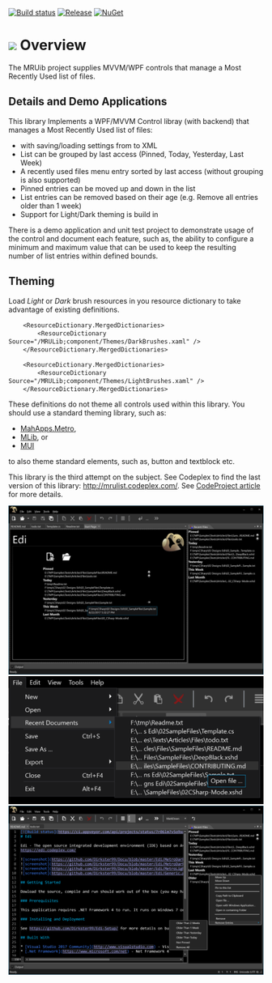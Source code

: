 [![Build status](https://ci.appveyor.com/api/projects/status/hs63uymamjh9p34u?svg=true)](https://ci.appveyor.com/project/Dirkster99/mrulib)
[![Release](https://img.shields.io/github/release/Dirkster99/MRULib.svg)](https://github.com/Dirkster99/MRULib/releases/latest)
[![NuGet](https://img.shields.io/nuget/dt/Dirkster.MRULib.svg)](http://nuget.org/packages/Dirkster.MRULib)
<h1><img src="https://github.com/Dirkster99/MRULib/blob/master/ProjectIcon.png?raw=true" height="64"/>&nbsp;Overview</h1>
The MRUib project supplies MVVM/WPF controls that manage a Most Recently Used list of files. 

## Details and Demo Applications
This library Implements a WPF/MVVM Control libray (with backend) that manages a Most Recently Used list of files:
- with saving/loading settings from to XML
- List can be grouped by last access (Pinned, Today, Yesterday, Last Week)
- A recently used files menu entry sorted by last access (without grouping is also supported)
- Pinned entries can be moved up and down in the list
- List entries can be removed based on their age (e.g. Remove all entries older than 1 week)
- Support for Light/Dark theming is build in

There is a demo application and unit test project to demonstrate usage of the control
and document each feature, such as, the ability to configure a minimum and maximum value
that can be used to keep the resulting number of list entries within defined bounds.

## Theming

Load *Light* or *Dark* brush resources in you resource dictionary to take advantage of existing definitions.

```XAML
    <ResourceDictionary.MergedDictionaries>
        <ResourceDictionary Source="/MRULib;component/Themes/DarkBrushes.xaml" />
    </ResourceDictionary.MergedDictionaries>
```

```XAML
    <ResourceDictionary.MergedDictionaries>
        <ResourceDictionary Source="/MRULib;component/Themes/LightBrushes.xaml" />
    </ResourceDictionary.MergedDictionaries>
```

These definitions do not theme all controls used within this library. You should use a standard theming library, such as:
- [MahApps.Metro](https://github.com/MahApps/MahApps.Metro),
- [MLib](https://github.com/Dirkster99/MLib), or
- [MUI](https://github.com/firstfloorsoftware/mui)

to also theme standard elements, such as, button and textblock etc.

This library is the third attempt on the subject. See Codeplex to find the last version of this library:
http://mrulist.codeplex.com/. See <a href="https://www.codeproject.com/Articles/1202738/MRU-Most-Recently-Used-WPF-control">CodeProject article</a> for more details.

![screenshot](https://github.com/Dirkster99/Docu/blob/master/Edi/StartPage.png?raw=true)
![screenshot](https://github.com/Dirkster99/Docu/blob/master/Edi/MU_MenuItems.png?raw=true)
![screenshot](https://github.com/Dirkster99/Docu/blob/master/Edi/Edi_MRU_ContextMenu.png?raw=true)
